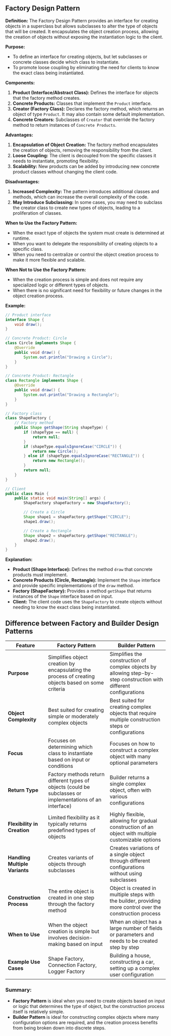 ## Factory Design Pattern

**Definition:** The Factory Design Pattern provides an interface for creating objects in a superclass but allows subclasses to alter the type of objects that will be created. It encapsulates the object creation process, allowing the creation of objects without exposing the instantiation logic to the client.

**Purpose:**
- To define an interface for creating objects, but let subclasses or concrete classes decide which class to instantiate.
- To promote loose coupling by eliminating the need for clients to know the exact class being instantiated.

**Components:**
1. **Product (Interface/Abstract Class):** Defines the interface for objects that the factory method creates.
2. **Concrete Products:** Classes that implement the `Product` interface.
3. **Creator (Factory Class):** Declares the factory method, which returns an object of type `Product`. It may also contain some default implementation.
4. **Concrete Creators:** Subclasses of `Creator` that override the factory method to return instances of `Concrete Products`.

**Advantages:**
1. **Encapsulation of Object Creation:** The factory method encapsulates the creation of objects, removing the responsibility from the client.
2. **Loose Coupling:** The client is decoupled from the specific classes it needs to instantiate, promoting flexibility.
3. **Scalability:** New products can be added by introducing new concrete product classes without changing the client code.

**Disadvantages:**
1. **Increased Complexity:** The pattern introduces additional classes and methods, which can increase the overall complexity of the code.
2. **May Introduce Subclassing:** In some cases, you may need to subclass the creator class to create new types of objects, leading to a proliferation of classes.

**When to Use the Factory Pattern:**
- When the exact type of objects the system must create is determined at runtime.
- When you want to delegate the responsibility of creating objects to a specific class.
- When you need to centralize or control the object creation process to make it more flexible and scalable.

**When Not to Use the Factory Pattern:**
- When the creation process is simple and does not require any specialized logic or different types of objects.
- When there is no significant need for flexibility or future changes in the object creation process.

**Example:**

```java
// Product interface
interface Shape {
    void draw();
}

// Concrete Product: Circle
class Circle implements Shape {
    @Override
    public void draw() {
        System.out.println("Drawing a Circle");
    }
}

// Concrete Product: Rectangle
class Rectangle implements Shape {
    @Override
    public void draw() {
        System.out.println("Drawing a Rectangle");
    }
}

// Factory class
class ShapeFactory {
    // Factory method
    public Shape getShape(String shapeType) {
        if (shapeType == null) {
            return null;
        }
        if (shapeType.equalsIgnoreCase("CIRCLE")) {
            return new Circle();
        } else if (shapeType.equalsIgnoreCase("RECTANGLE")) {
            return new Rectangle();
        }
        return null;
    }
}

// Client
public class Main {
    public static void main(String[] args) {
        ShapeFactory shapeFactory = new ShapeFactory();

        // Create a Circle
        Shape shape1 = shapeFactory.getShape("CIRCLE");
        shape1.draw();

        // Create a Rectangle
        Shape shape2 = shapeFactory.getShape("RECTANGLE");
        shape2.draw();
    }
}
```

**Explanation:**

- **Product (Shape Interface):** Defines the method `draw` that concrete products must implement.
- **Concrete Products (Circle, Rectangle):** Implement the `Shape` interface and provide specific implementations of the `draw` method.
- **Factory (ShapeFactory):** Provides a method `getShape` that returns instances of the `Shape` interface based on input.
- **Client:** The client code uses the `ShapeFactory` to create objects without needing to know the exact class being instantiated.
## Difference between Factory and Builder Design Patterns

| Feature                      | Factory Pattern                                          | Builder Pattern                                           |
|------------------------------|----------------------------------------------------------|-----------------------------------------------------------|
| **Purpose**                   | Simplifies object creation by encapsulating the process of creating objects based on some criteria | Simplifies the construction of complex objects by allowing step-by-step construction with different configurations |
| **Object Complexity**         | Best suited for creating simple or moderately complex objects | Best suited for creating complex objects that require multiple construction steps or configurations |
| **Focus**                     | Focuses on determining which class to instantiate based on input or conditions | Focuses on how to construct a complex object with many optional parameters |
| **Return Type**               | Factory methods return different types of objects (could be subclasses or implementations of an interface) | Builder returns a single complex object, often with various configurations |
| **Flexibility in Creation**   | Limited flexibility as it typically returns predefined types of objects | Highly flexible, allowing for gradual construction of an object with multiple customizable options |
| **Handling Multiple Variants**| Creates variants of objects through subclasses | Creates variations of a single object through different configurations without using subclasses |
| **Construction Process**      | The entire object is created in one step through the factory method | Object is created in multiple steps with the builder, providing more control over the construction process |
| **When to Use**               | When the object creation is simple but involves decision-making based on input | When an object has a large number of fields or parameters and needs to be created step by step |
| **Example Use Cases**         | Shape Factory, Connection Factory, Logger Factory | Building a house, constructing a car, setting up a complex user configuration |

### Summary:

- **Factory Pattern** is ideal when you need to create objects based on input or logic that determines the type of object, but the construction process itself is relatively simple.
- **Builder Pattern** is ideal for constructing complex objects where many configuration options are required, and the creation process benefits from being broken down into discrete steps.